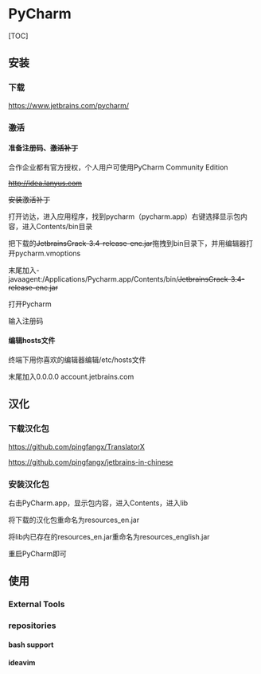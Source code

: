 # PyCharm

[TOC]



## 安装

### 下载

https://www.jetbrains.com/pycharm/

### ~~激活~~

#### 准备注册码、~~激活补丁~~

合作企业都有官方授权，个人用户可使用PyCharm Community Edition

~~http://idea.lanyus.com~~

~~安装激活补丁~~

打开访达，进入应用程序，找到pycharm（pycharm.app）右键选择显示包内容，进入Contents/bin目录

把下载的~~JetbrainsCrack-3.4-release-enc.jar~~拖拽到bin目录下，并用编辑器打开pycharm.vmoptions

末尾加入-javaagent:/Applications/Pycharm.app/Contents/bin/~~JetbrainsCrack-3.4-release-enc.jar~~

打开Pycharm

输入注册码

#### 编辑hosts文件

终端下用你喜欢的编辑器编辑/etc/hosts文件

末尾加入0.0.0.0 account.jetbrains.com

## 汉化

### 下载汉化包

https://github.com/pingfangx/TranslatorX

https://github.com/pingfangx/jetbrains-in-chinese

### 安装汉化包

右击PyCharm.app，显示包内容，进入Contents，进入lib

将下载的汉化包重命名为resources_en.jar

将lib内已存在的resources_en.jar重命名为resources_english.jar

重启PyCharm即可

## 使用

### External Tools

### repositories

#### bash support

#### ideavim






